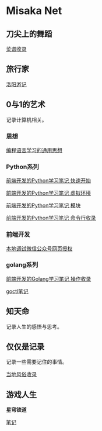 ---
---

# Misaka Net

## 刀尖上的舞蹈

[菜谱收录](./Life-Skill/Cook/Recipes-Collection/Recipes-1.md)

## 旅行家

[洛阳游记](./Life-Skill/travel/LuoYang/article.md)

## 0与1的艺术

记录计算机相关。

### 思想

[编程语言学习的通用思想](./SoftwareEngineering/language_learning/generic_ideas.md)

### Python系列

[前端开发的Python学习笔记 快速开始](./Python/articles/start.md)

[前端开发的Python学习笔记 虚拟环境](./Python/articles/virtual_env.md)

[前端开发的Python学习笔记 模块](./Python/articles/module.md)

[前端开发的Python学习笔记 命令行收录](./Python/articles/commands.md)

### 前端开发

[本地调试微信公众号网页授权](./Frontend/Minapp/local_official_web_auth/index.md)

### golang系列

[前端开发的Golang学习笔记 操作收录](./golang/articles/commonds.md)

[goctl笔记](./golang/go_zero/articles/goctl.md)

## 知天命

记录人生的感悟与思考。

## 仅仅是记录

记录一些需要记住的事情。

[当地风俗收录](./Life-Skill/Life-Experience/local_traditions.md)

## 游戏人生

**星穹铁道**

[笔记](./Game/rail_star/note.md)